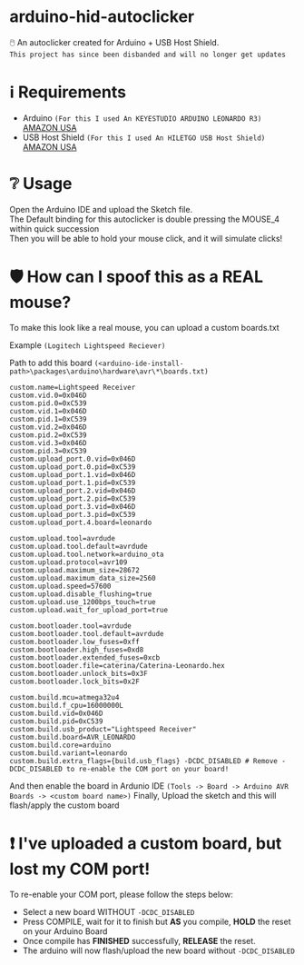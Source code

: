 # arduino-hid-autoclicker
🖱️ An autoclicker created for Arduino + USB Host Shield.<br>
`This project has since been disbanded and will no longer get updates`

# ℹ️ Requirements

- Arduino `(For this I used An KEYESTUDIO ARDUINO LEONARDO R3)` [AMAZON USA](https://www.amazon.com/KEYESTUDIO-Leonardo-Development-Board-Arduino/dp/B0786LJQ8K)
- USB Host Shield `(For this I used An HILETGO USB Host Shield)` [AMAZON USA](https://www.amazon.com/HiLetgo-Shield-Arduino-Support-Android/dp/B01MTU9OLM/)

# ❔ Usage

Open the Arduino IDE and upload the Sketch file.<br>
The Default binding for this autoclicker is double pressing the MOUSE_4 within quick succession<br>
Then you will be able to hold your mouse click, and it will simulate clicks!

# 🛡️ How can I spoof this as a REAL mouse?

To make this look like a real mouse, you can upload a custom boards.txt<br>

Example `(Logitech Lightspeed Reciever)`

Path to add this board `(<arduino-ide-install-path>\packages\arduino\hardware\avr\*\boards.txt)`

```
custom.name=Lightspeed Receiver
custom.vid.0=0x046D
custom.pid.0=0xC539
custom.vid.1=0x046D
custom.pid.1=0xC539
custom.vid.2=0x046D
custom.pid.2=0xC539
custom.vid.3=0x046D
custom.pid.3=0xC539
custom.upload_port.0.vid=0x046D
custom.upload_port.0.pid=0xC539
custom.upload_port.1.vid=0x046D
custom.upload_port.1.pid=0xC539
custom.upload_port.2.vid=0x046D
custom.upload_port.2.pid=0xC539
custom.upload_port.3.vid=0x046D
custom.upload_port.3.pid=0xC539
custom.upload_port.4.board=leonardo

custom.upload.tool=avrdude
custom.upload.tool.default=avrdude
custom.upload.tool.network=arduino_ota
custom.upload.protocol=avr109
custom.upload.maximum_size=28672
custom.upload.maximum_data_size=2560
custom.upload.speed=57600
custom.upload.disable_flushing=true
custom.upload.use_1200bps_touch=true
custom.upload.wait_for_upload_port=true

custom.bootloader.tool=avrdude
custom.bootloader.tool.default=avrdude
custom.bootloader.low_fuses=0xff
custom.bootloader.high_fuses=0xd8
custom.bootloader.extended_fuses=0xcb
custom.bootloader.file=caterina/Caterina-Leonardo.hex
custom.bootloader.unlock_bits=0x3F
custom.bootloader.lock_bits=0x2F

custom.build.mcu=atmega32u4
custom.build.f_cpu=16000000L
custom.build.vid=0x046D
custom.build.pid=0xC539
custom.build.usb_product="Lightspeed Receiver"
custom.build.board=AVR_LEONARDO
custom.build.core=arduino
custom.build.variant=leonardo
custom.build.extra_flags={build.usb_flags} -DCDC_DISABLED # Remove -DCDC_DISABLED to re-enable the COM port on your board!
```

And then enable the board in Ardunio IDE `(Tools -> Board -> Arduino AVR Boards -> <custom board name>)`
Finally, Upload the sketch and this will flash/apply the custom board

# ❗ I've uploaded a custom board, but lost my COM port!

To re-enable your COM port, please follow the steps below:

- Select a new board WITHOUT `-DCDC_DISABLED`
- Press COMPILE, wait for it to finish but **AS** you compile, **HOLD** the reset on your Arduino Board
- Once compile has **FINISHED** successfully, **RELEASE** the reset.
- The arduino will now flash/upload the new board without `-DCDC_DISABLED`
